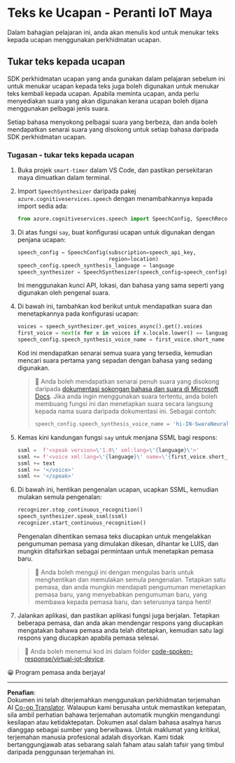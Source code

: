 <!--
CO_OP_TRANSLATOR_METADATA:
{
  "original_hash": "7966848a1f870e4c42edb4db67b13c57",
  "translation_date": "2025-08-27T23:17:47+00:00",
  "source_file": "6-consumer/lessons/3-spoken-feedback/virtual-device-text-to-speech.md",
  "language_code": "ms"
}
-->
# Teks ke Ucapan - Peranti IoT Maya

Dalam bahagian pelajaran ini, anda akan menulis kod untuk menukar teks kepada ucapan menggunakan perkhidmatan ucapan.

## Tukar teks kepada ucapan

SDK perkhidmatan ucapan yang anda gunakan dalam pelajaran sebelum ini untuk menukar ucapan kepada teks juga boleh digunakan untuk menukar teks kembali kepada ucapan. Apabila meminta ucapan, anda perlu menyediakan suara yang akan digunakan kerana ucapan boleh dijana menggunakan pelbagai jenis suara.

Setiap bahasa menyokong pelbagai suara yang berbeza, dan anda boleh mendapatkan senarai suara yang disokong untuk setiap bahasa daripada SDK perkhidmatan ucapan.

### Tugasan - tukar teks kepada ucapan

1. Buka projek `smart-timer` dalam VS Code, dan pastikan persekitaran maya dimuatkan dalam terminal.

1. Import `SpeechSynthesizer` daripada pakej `azure.cognitiveservices.speech` dengan menambahkannya kepada import sedia ada:

    ```python
    from azure.cognitiveservices.speech import SpeechConfig, SpeechRecognizer, SpeechSynthesizer
    ```

1. Di atas fungsi `say`, buat konfigurasi ucapan untuk digunakan dengan penjana ucapan:

    ```python
    speech_config = SpeechConfig(subscription=speech_api_key,
                                 region=location)
    speech_config.speech_synthesis_language = language
    speech_synthesizer = SpeechSynthesizer(speech_config=speech_config)
    ```

    Ini menggunakan kunci API, lokasi, dan bahasa yang sama seperti yang digunakan oleh pengenal suara.

1. Di bawah ini, tambahkan kod berikut untuk mendapatkan suara dan menetapkannya pada konfigurasi ucapan:

    ```python
    voices = speech_synthesizer.get_voices_async().get().voices
    first_voice = next(x for x in voices if x.locale.lower() == language.lower())
    speech_config.speech_synthesis_voice_name = first_voice.short_name
    ```

    Kod ini mendapatkan senarai semua suara yang tersedia, kemudian mencari suara pertama yang sepadan dengan bahasa yang sedang digunakan.

    > 💁 Anda boleh mendapatkan senarai penuh suara yang disokong daripada [dokumentasi sokongan bahasa dan suara di Microsoft Docs](https://docs.microsoft.com/azure/cognitive-services/speech-service/language-support?WT.mc_id=academic-17441-jabenn#text-to-speech). Jika anda ingin menggunakan suara tertentu, anda boleh membuang fungsi ini dan menetapkan suara secara langsung kepada nama suara daripada dokumentasi ini. Sebagai contoh:
    >
    > ```python
    > speech_config.speech_synthesis_voice_name = 'hi-IN-SwaraNeural'
    > ```

1. Kemas kini kandungan fungsi `say` untuk menjana SSML bagi respons:

    ```python
    ssml =  f'<speak version=\'1.0\' xml:lang=\'{language}\'>'
    ssml += f'<voice xml:lang=\'{language}\' name=\'{first_voice.short_name}\'>'
    ssml += text
    ssml += '</voice>'
    ssml += '</speak>'
    ```

1. Di bawah ini, hentikan pengenalan ucapan, ucapkan SSML, kemudian mulakan semula pengenalan:

    ```python
    recognizer.stop_continuous_recognition()
    speech_synthesizer.speak_ssml(ssml)
    recognizer.start_continuous_recognition()
    ```

    Pengenalan dihentikan semasa teks diucapkan untuk mengelakkan pengumuman pemasa yang dimulakan dikesan, dihantar ke LUIS, dan mungkin ditafsirkan sebagai permintaan untuk menetapkan pemasa baru.

    > 💁 Anda boleh menguji ini dengan mengulas baris untuk menghentikan dan memulakan semula pengenalan. Tetapkan satu pemasa, dan anda mungkin mendapati pengumuman menetapkan pemasa baru, yang menyebabkan pengumuman baru, yang membawa kepada pemasa baru, dan seterusnya tanpa henti!

1. Jalankan aplikasi, dan pastikan aplikasi fungsi juga berjalan. Tetapkan beberapa pemasa, dan anda akan mendengar respons yang diucapkan mengatakan bahawa pemasa anda telah ditetapkan, kemudian satu lagi respons yang diucapkan apabila pemasa selesai.

> 💁 Anda boleh menemui kod ini dalam folder [code-spoken-response/virtual-iot-device](../../../../../6-consumer/lessons/3-spoken-feedback/code-spoken-response/virtual-iot-device).

😀 Program pemasa anda berjaya!

---

**Penafian**:  
Dokumen ini telah diterjemahkan menggunakan perkhidmatan terjemahan AI [Co-op Translator](https://github.com/Azure/co-op-translator). Walaupun kami berusaha untuk memastikan ketepatan, sila ambil perhatian bahawa terjemahan automatik mungkin mengandungi kesilapan atau ketidaktepatan. Dokumen asal dalam bahasa asalnya harus dianggap sebagai sumber yang berwibawa. Untuk maklumat yang kritikal, terjemahan manusia profesional adalah disyorkan. Kami tidak bertanggungjawab atas sebarang salah faham atau salah tafsir yang timbul daripada penggunaan terjemahan ini.